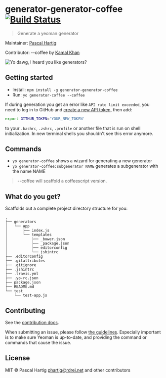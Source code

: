 # generator-generator-coffee [![Build Status](https://secure.travis-ci.org/yeoman/generator-generator.svg?branch=master)](https://travis-ci.org/yeoman/generator-generator-coffee)

> Generate a yeoman generator

Maintainer: [Pascal Hartig](https://github.com/passy)

Contributor:
    --coffee by [Kamal Khan](http://bhittani.com)

![Yo dawg, I heard you like generators?](http://i.imgur.com/2gqiift.jpg)


## Getting started

- Install: `npm install -g generator-generator-coffee`
- Run: `yo generator-coffee --coffee`

If during generation you get an error like `API rate limit exceeded`, you need to log in to GitHub
and [create a new API token](https://github.com/settings/tokens/new), then add:
```bash
export GITHUB_TOKEN='YOUR_NEW_TOKEN'
```
to your `.bashrc`, `.zshrc`, `.profile` or another file that is run on shell initialization. In new terminal shells you shouldn't see this error anymore.


## Commands

* `yo generator-coffee` shows a wizard for generating a new generator
* `yo generator-coffee:subgenerator NAME` generates a subgenerator with the name NAME

> --coffee will scaffold a coffeescript version.

## What do you get?

Scaffolds out a complete project directory structure for you:

    .
    ├── generators
    │   └── app
    │       ├── index.js
    │       └── templates
    │           ├── _bower.json
    │           ├── _package.json
    │           ├── editorconfig
    │           └── jshintrc
    ├── .editorconfig
    ├── .gitattributes
    ├── .gitignore
    ├── .jshintrc
    ├── .travis.yml
    ├── .yo-rc.json
    ├── package.json
    ├── README.md
    └── test
        └── test-app.js


## Contributing

See the [contribution docs](https://github.com/yeoman/yeoman/blob/master/contributing.md).

When submitting an issue, please follow [the
guidelines](https://github.com/yeoman/yeoman/blob/master/contributing.md#issue-submission).
Especially important is to make sure Yeoman is up-to-date, and providing the
command or commands that cause the issue.


## License

MIT © Pascal Hartig <phartig@rdrei.net> and other contributors
